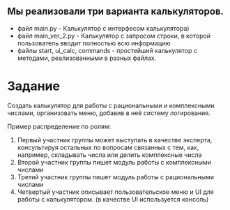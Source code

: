 ## Мы реализовали три варианта калькуляторов.
- файл main.py - Калькулятор с интерфесом калькулятора)
- файл main_ver_2.py - Калькулятор с запросом строки, в которой пользователь вводит полностью всю информацию
- файлы start, ui_calc, commands - простейший калькулятор с методами, реализованными в разных файлах.
# Задание 

Создать калькулятор для работы с рациональными и комплексными числами, организовать меню, добавив в неё систему логирования.

Пример распределение по ролям:
1. Первый участник группы может выступать в качестве эксперта,
 консультируя остальных по вопросам связанных с тем, как, например, складывать числа или делить комплексные числа
2. Второй участник группы пишет модуль работы с комплексными числами
3. Третий участник группы пишет модуль работы с рациональными числами
4. Четвертый участник описывает пользовательское меню и UI для работы с калькулятором. (в качестве UI используется консоль)